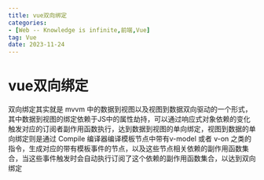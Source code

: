 ```yaml
---
title: vue双向绑定
categories: 
- [Web -- Knowledge is infinite,前端,Vue]
tag: Vue
date: 2023-11-24
---
```

# vue双向绑定
双向绑定其实就是 mvvm 中的数据到视图以及视图到数据双向驱动的一个形式，其中数据到视图的绑定依赖于JS中的属性劫持，可以通过响应式对象依赖的变化触发对应的订阅者副作用函数执行，达到数据到视图的单向绑定，视图到数据的单向绑定则是通过 Compile 编译器编译模板节点中带有v-model 或者 v-on 之类的指令，生成对应的带有模板事件的节点，以及这些节点相关依赖的副作用函数集合，当这些事件触发时会自动执行订阅了这个依赖的副作用函数集合，以达到双向绑定
